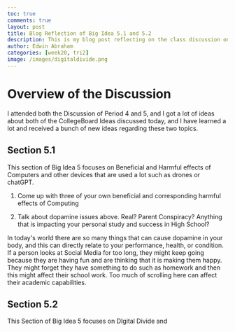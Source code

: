 ```yaml
---
toc: true
comments: true
layout: post
title: Blog Reflection of Big Idea 5.1 and 5.2
description: This is my blog post reflecting on the class discussion on the Effects of Computers and Digital Divide
author: Edwin Abraham
categories: [week20, tri2]
image: /images/digitaldivide.png
---
```


# Overview of the Discussion
I attended both the Discussion of Period 4 and 5, and I got a lot of ideas about both of the CollegeBoard Ideas discussed today, and I have learned a lot and received a bunch of new ideas regarding these two topics.


## Section 5.1
This section of Big Idea 5 focuses on Beneficial and Harmful effects of Computers and other devices that are used a lot such as drones or chatGPT.

1. Come up with three of your own beneficial and corresponding harmful effects of Computing

2. Talk about dopamine issues above. Real? Parent Conspiracy? Anything that is impacting your personal study and success in High School?

In today's world there are so many things that can cause dopamine in your body, and this can directly relate to your performance, health, or condition. If a person looks at Social Media for too long, they might keep going because they are having fun and are thinking that it is making them happy. They might forget they have something to do such as homework and then this might affect their school work. Too much of scrolling here can affect their academic capabilities.

## Section 5.2
This Section of Big Idea 5 focuses on DIgital Divide and 
